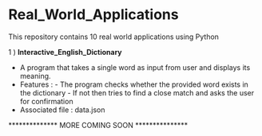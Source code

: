 # Real_World_Applications
This repository contains 10 real world applications using Python
           
1 ) **Interactive_English_Dictionary**
  - A program that takes a single word as input from user and displays its meaning.
  - Features :
           - The program checks whether the provided word exists in the dictionary
           - If not then tries to find a close match and asks the user for confirmation
  - Associated file : data.json
  
  
************** MORE COMING SOON ***************
